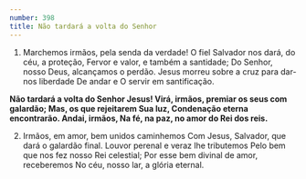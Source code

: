 ```yaml
---
number: 398
title: Não tardará a volta do Senhor
---
```


1. Marchemos irmãos, pela senda da verdade!
  O fiel Salvador nos dará, do céu, a proteção,
  Fervor e valor, e também a santidade;
  Do Senhor, nosso Deus, alcançamos o perdão.
  Jesus morreu sobre a cruz para dar-nos liberdade
  De andar e O servir em santificação.

  __Não tardará a volta do Senhor Jesus!
  Virá, irmãos, premiar os seus com galardão;
  Mas, os que rejeitarem Sua luz,
  Condenação eterna encontrarão.
  Andai, irmãos,
  Na fé, na paz, no amor do Rei dos reis.__

2. Irmãos, em amor, bem unidos caminhemos
  Com Jesus, Salvador, que dará o galardão final.
  Louvor perenal e veraz lhe tributemos
  Pelo bem que nos fez nosso Rei celestial;
  Por esse bem divinal de amor, receberemos
  No céu, nosso lar, a glória eternal.
